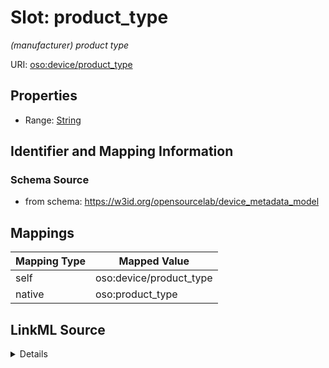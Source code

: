 

# Slot: product_type


_(manufacturer) product type_





URI: [oso:device/product_type](http://w3id.org/oso/device/product_type)



<!-- no inheritance hierarchy -->








## Properties

* Range: [String](String.md)





## Identifier and Mapping Information







### Schema Source


* from schema: https://w3id.org/opensourcelab/device_metadata_model




## Mappings

| Mapping Type | Mapped Value |
| ---  | ---  |
| self | oso:device/product_type |
| native | oso:product_type |




## LinkML Source

<details>
```yaml
name: product_type
description: (manufacturer) product type
from_schema: https://w3id.org/opensourcelab/device_metadata_model
rank: 1000
slot_uri: oso:device/product_type
alias: product_type
range: string
required: false

```
</details>